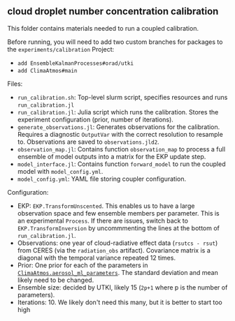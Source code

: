 ## cloud droplet number concentration calibration

This folder contains materials needed to run a coupled calibration.

Before running, you will need to add two custom branches for packages to the `experiments/calibration` Project:
- `add EnsembleKalmanProcesses#orad/utki`
- `add ClimaAtmos#main`

Files:
- `run_calibration.sh`: Top-level slurm script, specifies resources and runs `run_calibration.jl`
- `run_calibration.jl`: Julia script which runs the calibration. Stores the experiment configuration (prior, number of iterations).
- `generate_observations.jl`: Generates observations for the calibration. Requires a diagnostic `OutputVar` with the correct resolution to resample to. Observations are saved to `observations.jld2`.
- `observation_map.jl`: Contains function `observation_map` to process a full ensemble of model outputs into a matrix for the EKP update step.
- `model_interface.jl`: Contains function `forward_model` to run the coupled model with `model_config.yml`.
- `model_config.yml`: YAML file storing coupler configuration.

Configuration:
- EKP: `EKP.TransformUnscented`. This enables us to have a large observation space and few ensemble members per parameter. This is an experimental `Process`. If there are issues, switch back to `EKP.TransformInversion` by uncommmenting the lines at the bottom of `run_calibration.jl`.
- Observations: one year of cloud-radiative effect data (`rsutcs - rsut`) from CERES (via the `radiation_obs` artifact). Covariance matrix is a diagonal with the temporal variance repeated 12 times.
- Prior: One prior for each of the parameters in [`ClimaAtmos.aerosol_ml_parameters`](https://github.com/CliMA/ClimaAtmos.jl/blob/main/src/parameters/create_parameters.jl#L151-L163). The standard deviation and mean likely need to be changed.
- Ensemble size: decided by UTKI, likely 15 (`2p+1` where p is the number of parameters).
- Iterations: 10. We likely don't need this many, but it is better to start too high

